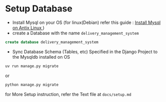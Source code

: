 # Setup Database

- Install Mysql on your OS (for linux(Debian) refer this guide : [ Install Mysql on Antix Linux ](https://keshav.is-a.dev/FreqKnow/linux/mysql-setup-on-antix/) )
- create a Database with the name `delivery_management_system`

```sql
create database delivery_management_system
```

- Sync Database Schema (Tables, etc) Specified in the Django Project to the Mysqldb installed on OS

```sh
uv run manage.py migrate
```

or

```sh
python manage.py migrate
```

for More Setup instruction, refer the Text file at `docs/setup.md`
